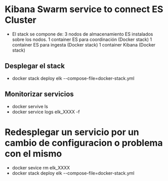 # Kibana Swarm service to connect ES Cluster

- El stack se compone de:
  3 nodos de almacenamiento ES instalados sobre los nodos.
  1 container ES para coordinación (Docker stack)
  1 container ES para ingesta (Docker stack)
  1 container Kibana (Docker stack)

## Desplegar el stack

- docker stack deploy elk --compose-file=docker-stack.yml

## Monitorizar servicios

- docker servive ls
- docker service logs elk_XXXX -f

# Redesplegar un servicio por un cambio de configuracion o problema con el mismo

- docker sevice rm elk_XXXX
- docker stack deploy elk --compose-file=docker-stack.yml

